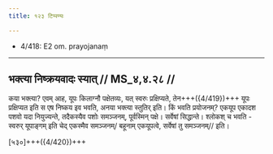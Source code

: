 ```yaml
---
title: १२३ टिप्पण्यः

---
```

- 4/418: E2 om. prayojanaṃ

____________________________________________


## भक्त्या निष्क्रयवादः स्यात् // MS_४,४.२८ //

कया भक्त्या? एवम् आह, यूपः किलाग्नौ पक्षेतव्यः, यत् स्वरुः प्रक्षिप्यते, तेन+++({4/419})+++ यूपः प्रक्षिप्यत इति स एष निष्कय इव भवति, अनया भक्त्या स्तुतिर् इति।
किं भवति प्रयोजनम्? एकयूप एकादश पशवो यदा नियुज्यन्ते, तदैकस्यैव पशोः समञ्जनम्, पूर्वस्मिन् पक्षे। सर्वेषां सिद्धान्ते। श्लोकश् च भवति -
स्वरुर् यूपाङ्गम् इति चेद् एकस्मैव समञ्जनम्/
बहूनाम् एकयूपत्वे, सर्वेषां तु समञ्जनम्// इति।

[५३०]+++({4/420})+++
